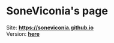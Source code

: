 # SoneViconia's page

Site: __https://soneviconia.github.io__ <br>
Version: __[here](https://github.com/soneviconia/soneviconia.github.io/blob/main/version.md)__
